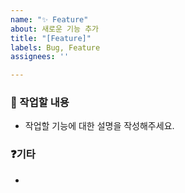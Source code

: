 ```yaml
---
name: "✨ Feature"
about: 새로운 기능 추가
title: "[Feature]"
labels: Bug, Feature
assignees: ''

---
```


### 🏃 작업할 내용
- 작업할 기능에 대한 설명을 작성해주세요.

### ❓기타
-
